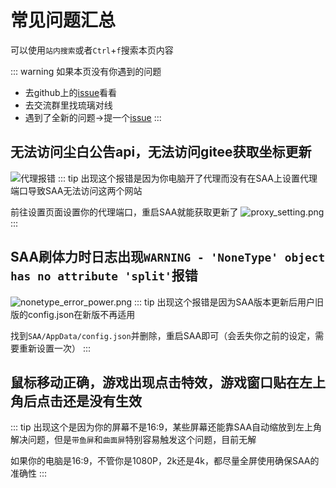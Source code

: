 # 常见问题汇总
可以使用`站内搜索`或者`Ctrl`+`f`搜索本页内容

::: warning
如果本页没有你遇到的问题
* 去github上的[issue](https://github.com/LaoZhuJackson/SnowbreakAutoAssistant/issues)看看
* 去交流群里找琉璃对线
* 遇到了全新的问题→提一个[issue](https://github.com/LaoZhuJackson/SnowbreakAutoAssistant/issues)
  :::
## 无法访问尘白公告api，无法访问gitee获取坐标更新
![代理报错](/proxy_error.png)
::: tip
出现这个报错是因为你电脑开了代理而没有在SAA上设置代理端口导致SAA无法访问这两个网站

前往设置页面设置你的代理端口，重启SAA就能获取更新了
![proxy_setting.png](/proxy_setting.png)
:::
## SAA刷体力时日志出现`WARNING - 'NoneType' object has no attribute 'split'`报错
![nonetype_error_power.png](/nonetype_error_power.png)
::: tip
出现这个报错是因为SAA版本更新后用户旧版的config.json在新版不再适用

找到`SAA/AppData/config.json`并删除，重启SAA即可（会丢失你之前的设定，需要重新设置一次）
:::
## 鼠标移动正确，游戏出现点击特效，游戏窗口贴在左上角后点击还是没有生效
::: tip
出现这个是因为你的屏幕不是16:9，某些屏幕还能靠SAA自动缩放到左上角解决问题，但是`带鱼屏`和`曲面屏`特别容易触发这个问题，目前无解

如果你的电脑是16:9，不管你是1080P，2k还是4k，都尽量全屏使用确保SAA的准确性
:::